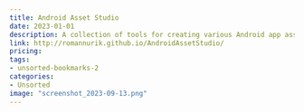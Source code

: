 ```yaml
---
title: Android Asset Studio
date: 2023-01-01
description: A collection of tools for creating various Android app assets, such as icons and splash screens.
link: http://romannurik.github.io/AndroidAssetStudio/
pricing: 
tags: 
- unsorted-bookmarks-2 
categories: 
- Unsorted 
image: "screenshot_2023-09-13.png"
---
```

